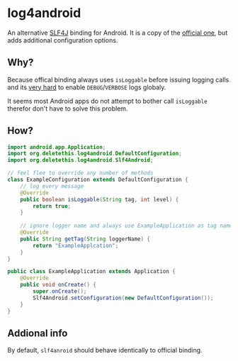 # log4android

[SLF4J]: https://www.slf4j.org/
[isLoggable]: https://developer.android.com/reference/android/util/Log.html#isLoggable(java.lang.String,%20int)
[sandroid]: https://www.slf4j.org/android/

An alternative [SLF4J] binding for Android. It is a copy of the [official one][sandroid], but adds additional configuration options.

## Why?

Because offical binding always uses `isLoggable` before issuing logging calls and its [very hard][isLoggable] to enable `DEBUG`/`VERBOSE` logs globaly.

It seems most Android apps do not attempt to bother call `isLoggable` therefor don't have to solve this problem.

## How?

```java
import android.app.Application;
import org.deletethis.log4android.DefaultConfiguration;
import org.deletethis.log4android.Slf4Android;

// feel flee to override any number of methods
class ExampleConfiguration extends DefaultConfiguration {
    // log every message
    @Override
    public boolean isLoggable(String tag, int level) {
        return true;
    }
    
    // ignore logger name and always use ExampleApplication as tag name
    @Override
    public String getTag(String loggerName) {
        return "ExampleApplcation";
    }
}

public class ExampleApplication extends Application {
    @Override
    public void onCreate() {
        super.onCreate();
        Slf4Android.setConfiguration(new DefaultConfiguration());
    }
}
```

## Addional info
By default, `slf4anroid` should behave identically to official binding.

